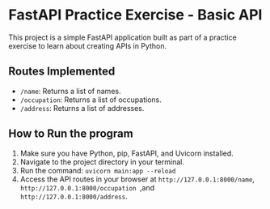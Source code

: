 # FastAPI Practice Exercise - Basic API

This project is a simple FastAPI application built as part of a practice exercise to learn about creating APIs in Python.

## Routes Implemented

- `/name`: Returns a list of names.
- `/occupation`: Returns a list of occupations.
- `/address`: Returns a list of addresses.

## How to Run the program 

1. Make sure you have Python, pip, FastAPI, and Uvicorn installed.
2. Navigate to the project directory in your terminal.
3. Run the command: `uvicorn main:app --reload`
4. Access the API routes in your browser at `http://127.0.0.1:8000/name`, `http://127.0.0.1:8000/occupation `,and ` http://127.0.0.1:8000/address`.
